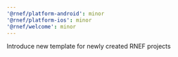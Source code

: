 ```yaml
---
'@rnef/platform-android': minor
'@rnef/platform-ios': minor
'@rnef/welcome': minor
---
```


Introduce new template for newly created RNEF projects
